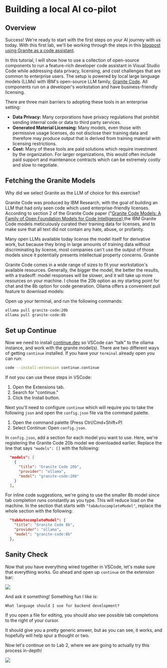 # Building a local AI co-pilot

## Overview

Success! We're ready to start with the first steps on your AI journey with us today.
With this first lab, we'll be working through the steps in this [blogpost using Granite as a code assistant](https://developer.ibm.com/tutorials/awb-local-ai-copilot-ibm-granite-code-ollama-continue/).

In this tutorial, I will show how to use a collection of open-source components to run a feature-rich developer code assistant in Visual Studio Code while addressing data privacy, licensing, and cost challenges that are common to enterprise users. The setup is powered by local large language models (LLMs) with IBM's open-source LLM family, [Granite Code](https://github.com/ibm-granite/granite-code-models). All components run on a developer's workstation and have business-friendly licensing.

There are three main barriers to adopting these tools in an enterprise setting:

- **Data Privacy:** Many corporations have privacy regulations that prohibit sending internal code or data to third party services.
- **Generated Material Licensing:** Many models, even those with permissive usage licenses, do not disclose their training data and therefore may produce output that is derived from training material with licensing restrictions.
- **Cost:** Many of these tools are paid solutions which require investment by the organization. For larger organizations, this would often include paid support and maintenance contracts which can be extremely costly and slow to negotiate.

## Fetching the Granite Models

Why did we select Granite as the LLM of choice for this exercise?

Granite Code was produced by IBM Research, with the goal of building an LLM that had only seen code which used enterprise-friendly licenses. According to section 2 of the Granite Code paper ("[Granite Code Models: A Family of Open Foundation Models for Code Intelligence][paper]),the IBM Granite Code models meticulously curated their training data for licenses, and to make sure that all text did not contain any hate, abuse, or profanity.

Many open LLMs available today license the model itself for derivative work, but because they bring in large amounts of training data without discriminating by license, most companies can't use the output of those models since it potentially presents intellectual property concerns. Granite 

Granite Code comes in a wide range of sizes to fit your workstation's available resources. Generally, the bigger the model, the better the results, with a tradeoff: model responses will be slower, and it will take up more resources on your machine. I chose the 20b option as my starting point for chat and the 8b option for code generation. Ollama offers a convenient pull feature to download models:

Open up your terminal, and run the following commands:
```bash
ollama pull granite-code:20b
ollama pull granite-code:8b
```

## Set up Continue

Now we need to install [continue.dev](https://continue.dev) so VSCode can "talk" to the ollama instance, and work with the
granite model(s). There are two different ways of getting `continue` installed. If you have your `terminal` already open
you can run:

```bash
code --install-extension continue.continue
```

If not you can use these steps in VSCode:

1. Open the Extensions tab.
2. Search for "continue."
3. Click the Install button.

Next you'll need to configure `continue` which will require you to take the following `json` and open the `config.json`
file via the command palette.

1. Open the command palette (Press Ctrl/Cmd+Shift+P)
2. Select Continue: Open `config.json`.

In `config.json`, add a section for each model you want to use. Here, we're registering the Granite Code 20b model we downloaded earlier. Replace the line that says `"models": []` with the following:

```json
  "models": [
    {
      "title": "Granite Code 20b",
      "provider": "ollama",
      "model": "granite-code:20b"
    }
  ],
```

For inline code suggestions, we're going to use the smaller 8b model since tab completion runs constantly as you type. This will reduce load on the machine. In the section that starts with `"tabAutocompleteModel"`, replace the whole section with the following:

```json
  "tabAutocompleteModel": {
    "title": "Granite Code 8b",
    "provider": "ollama",
    "model": "granite-code:8b"
  },
```

## Sanity Check

Now that you have everything wired together in VSCode, let's make sure that everything works. Go ahead and open
up `continue` on the extension bar:

![](https://cf-courses-data.s3.us.cloud-object-storage.appdomain.cloud/lKHl3FNCegebKYdHuXR-GA/continue-sidebar.png)

And ask it something! Something fun I like is:

```text
What language should I use for backend development?
```

If you open a file for editing, you should also see possible tab completions to the right of your cursor.

It should give you a pretty generic answer, but as you can see, it works, and hopefully will help spur a thought
or two.

Now let's continue on to Lab 2, where we are going to actually try this process in-depth!

[paper]: https://arxiv.org/pdf/2405.04324?utm_source=ibm_developer&utm_content=in_content_link&utm_id=tutorials_awb-local-ai-copilot-ibm-granite-code-ollama-continue

<img src="https://count.asgharlabs.io/count?p=/lab1_opensource_ai_page">

